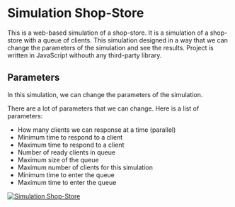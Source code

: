# Simulation Shop-Store

This is a web-based simulation of a shop-store. It is a simulation of a shop-store with a queue of clients. This simulation designed in a way that we can change the parameters of the simulation and see the results. Project is written in JavaScript withouth any third-party library.

## Parameters

In this simulation, we can change the parameters of the simulation.

There are a lot of parameters that we can change. Here is a list of parameters:

- How many clients we can response at a time (parallel)
- Minimum time to respond to a client
- Maximum time to respond to a client
- Number of ready clients in queue
- Maximum size of the queue
- Maximum number of clients for this simulation
- Minimum time to enter the queue
- Maximum time to enter the queue

[![Simulation Shop-Store](https://user-images.githubusercontent.com/2658040/208326078-02d85dcb-260a-44fb-8dc8-251a2298bda7.png)](https://basemax.github.io/SimulationShopStore/)
